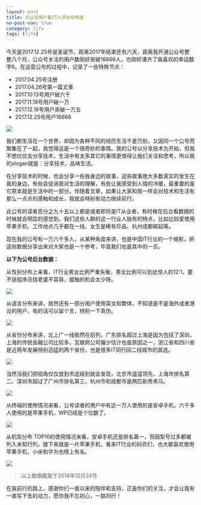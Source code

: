 ```yaml
---
layout: post
title: 从公号用户看IT人员分布构成
no-post-nav: true
category: life
tags: [life]
---
```


今天是2017.12.25号是圣诞节，距离2017年结束还有六天，距离我开通公众号整整八个月，公众号关注的用户数刚好突破16666人，也刚好凑齐了我喜欢的幸运数字6。在运营公号的过程中，记录了一些特殊节点：

- 2017.04.25号注册
- 2017.04.26号第一篇文章
- 2017.10.13号用户破六千
- 2017.11.18号用户破一万
- 2017.12.18号用户突破一万五
- 2017.12.25号用户16666

![](http://www.ityouknow.com/assets/images/2017/life/wechat.png)  

我们都生活在一个世界，却因为各种不同的经历生活千差万别，又因同一个公号而聚集在了一起，我觉得这是一个很奇妙的事情。我的公号以分享技术为开始，但我不想仅仅去分享技术，生活中有太多其它的事情更值得让我们关注和思考，所以我的slogan就是：分享技术，品味生活。

在分享技术的时候，也会分享一些我身边的故事，这些故事绝大多数真实的发生在我的身边，有些会促进我对生活的理解，有些让我感受到人情的冷暖，最重要的是它原本就是生活中的一部分。伴随着文章，如果让大家和我一样会对技术和生活有那么一点点的感触和成长，我就会特别有动力继续前行。

此公号的读者百分之九十五以上都是或者即将是IT从业者，有时候在后台看数据的时候就会明显的感觉到，我们这些人群的这一行业人独有的特点，比如比较爱使用苹果手机、工作地点几乎都在一线、女生是稀有珍品、杭州成都崛起等。

现在我的公号有一万六千多人，从某种角度来讲，也是中国IT行业的一个缩影，把这些数据分享出来对大家也是一个参考，毕竟我们也是其中的一员。

**以下为公号后台数据：**

从性别分布上来看，IT行业男女比例严重失衡，男女比例可以到达惊人的12:1，要不说程序员找老婆不容易，接触的机会太少呀。

![](http://www.ityouknow.com/assets/images/2017/life/wechat1.png)  

从语言分布来讲，居然还有一部分用户使用英文和繁体，不知道是不是海外或者港台的用户，有的话可以留个言，辨别一下真伪。

![](http://www.ityouknow.com/assets/images/2017/life/wechat2.png)  

从省份分布来讲，北上广一线依然在前列，广东排名超过上海是因为包括了深圳，上海的传统金融公司比较多，互联网公司偏少估计也是原因之一，浙江省和四川省是近两年发展特别迅猛的两个省份，也是很多IT同行回二线城市的首选。	

![](http://www.ityouknow.com/assets/images/2017/life/wechat3.png)  

当然当我们把视角仅仅放到市这级别就会发现，北京市遥遥领先，上海市排名第二、深圳市超过了广州市排名第三，杭州市和成都市是两匹新秀黑马。

![](http://www.ityouknow.com/assets/images/2017/life/wechat4.png)  

从终端的使用情况来看，公号读者的用户中有近一万人使用的是安卓手机，六千多人使用的是苹果手机，WP已经是个位数了。

![](http://www.ityouknow.com/assets/images/2017/life/wechat5.png)  

从机型分布 TOP10的使用情况来看，安卓手机还是排名第一，但因型号过多都被列入未知行列，接下来就是一片苹果手机，看来IT行业的码农们，也大都喜欢使用苹果手机，小米和华为也榜上有名。

![](http://www.ityouknow.com/assets/images/2017/life/wechat6.png)  

> 以上数据截取于2014年12月24号

在我前行的路上，感谢你们一直以来的陪伴和支持，正是你们的关注，才会让我有一直写下去的动力，愿你我不忘初心，一路同行！